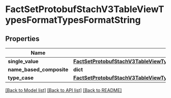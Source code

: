 # FactSetProtobufStachV3TableViewTypesFormatTypesFormatString


## Properties
Name | Type | Description | Notes
------------ | ------------- | ------------- | -------------
**single_value** | [**FactSetProtobufStachV3TableViewTypesFormatTypesSingleValueFormatString**](FactSetProtobufStachV3TableViewTypesFormatTypesSingleValueFormatString.md) |  | [optional] 
**name_based_composite** | **dict** |  | [optional] 
**type_case** | [**FactSetProtobufStachV3TableViewTypesFormatTypesFormatStringTypeOneofCase**](FactSetProtobufStachV3TableViewTypesFormatTypesFormatStringTypeOneofCase.md) |  | [optional] 

[[Back to Model list]](../README.md#documentation-for-models) [[Back to API list]](../README.md#documentation-for-api-endpoints) [[Back to README]](../README.md)


